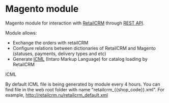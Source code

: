 Magento module
==============

Magento module for interaction with [RetailCRM](http://www.retailcrm.ru) through [REST API](http://retailcrm.ru/docs/Разработчики).

Module allows:

* Exchange the orders with retailCRM
* Configure relations between dictionaries of RetailCRM and Magento (statuses, payments, delivery types and etc)
* Generate [ICML](http://docs.retailcrm.ru/index.php?n=Разработчики.ФорматICML) (Intaro Markup Language) for catalog loading by RetailCRM

ICML

By default ICML file is being generated by module every 4 hours. You can find file in the web root folder with name "retailcrm_{{shop_code}}.xml". For example, http://retailcrm.ru/retailcrm_default.xml
